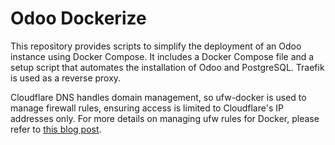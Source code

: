 # Odoo Dockerize

This repository provides scripts to simplify the deployment of an Odoo instance using Docker Compose. It includes a Docker Compose file and a setup script that automates the installation of Odoo and PostgreSQL. Traefik is used as a reverse proxy.

Cloudflare DNS handles domain management, so ufw-docker is used to manage firewall rules, ensuring access is limited to Cloudflare's IP addresses only. For more details on managing ufw rules for Docker, please refer to [this blog post](https://blog.prakashdivy.id/2024/11/28/managing-docker-container-firewall-rules-with-ufwdocker/).